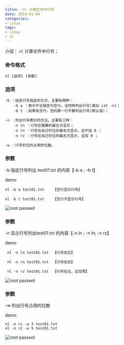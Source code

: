 ```yaml
---
title: -nl 计算文件中行号
date: 2014-01-04
categories: 
- Linux
tags:
- Linux
- nl
---
```

介绍： `nl` 计算文件中行号；

<!-- more -->

### 命令格式

```
nl [选项] [参数]
```

### 选项

```
-b ：指定行号指定的方式，主要有两种：
    -b a ：表示不论是否为空行，也同样列出行号(类似 cat -n)；
    -b t ：如果有空行，空的那一行不要列出行号(默认值)；

-n ：列出行号表示的方法，主要有三种：
    -n ln ：行号在萤幕的最左方显示；
    -n rn ：行号在自己栏位的最右方显示，且不加 0 ；
    -n rz ：行号在自己栏位的最左方显示，且加 0 ；

-w ：行号栏位的占用的位数。
```

### 参数

-b 指定行号列出 test01.txt 的内容【-b a ;     -b t】

demo

```
nl -b a test01.txt    【空行显示行号】

nl -b t test01.txt    【空行不显示行号】
```

![root passwd](/img/ubuntu/linux_command/linux_nl/nl_b.png "-b 指定行号")

### 参数

-n  显示行号列出test01.txt 的内容【-n ln ;  -n ln; -n rz】

demo

```
 nl -n ln test01.txt  【行号在左】
 
 nl -n rn test01.txt  【行号在右】
 
 nl -n rz test01.txt  【行号在左，且加零】
```

![root passwd](/img/ubuntu/linux_command/linux_nl/nl_n.png "-n 显示行号")

### 参数

-w  列出行号占用的位数

demo

```
nl -n rz -w 3 test01.txt
nl -n rz -w 5 test01.txt
```

![root passwd](/img/ubuntu/linux_command/linux_nl/nl_w.png "-w 列出行号占用位数")

























